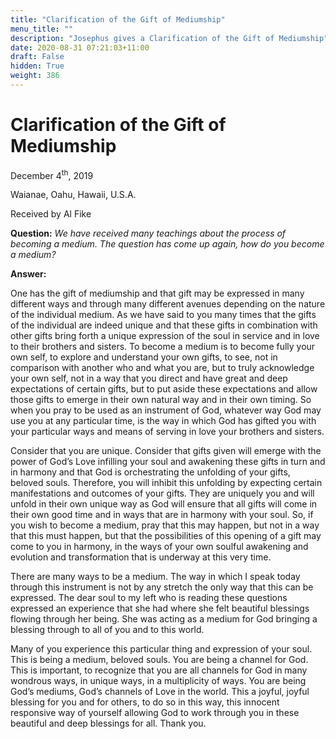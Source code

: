 ```yaml
---
title: "Clarification of the Gift of Mediumship"
menu_title: ""
description: "Josephus gives a Clarification of the Gift of Mediumship"
date: 2020-08-31 07:21:03+11:00
draft: False
hidden: True
weight: 386
---
```

# Clarification of the Gift of Mediumship

December 4<sup>th</sup>, 2019

Waianae, Oahu, Hawaii, U.S.A.

Received by Al Fike

**Question:** *We have received many teachings about the process of becoming a medium. The question has come up again, how do you become a medium?*

**Answer:**

One has the gift of mediumship and that gift may be expressed in many different ways and through many different avenues depending on the nature of the individual medium. As we have said to you many times that the gifts of the individual are indeed unique and that these gifts in combination with other gifts bring forth a unique expression of the soul in service and in love to their brothers and sisters. To become a medium is to become fully your own self, to explore and understand your own gifts, to see, not in comparison with another who and what you are, but to truly acknowledge your own self, not in a way that you direct and have great and deep expectations of certain gifts, but to put aside these expectations and allow those gifts to emerge in their own natural way and in their own timing. So when you pray to be used as an instrument of God, whatever way God may use you at any particular time, is the way in which God has gifted you with your particular ways and means of serving in love your brothers and sisters. 

Consider that you are unique. Consider that gifts given will emerge with the power of God’s Love infilling your soul and awakening these gifts in turn and in harmony and that God is orchestrating the unfolding of your gifts, beloved souls. Therefore, you will inhibit this unfolding by expecting certain manifestations and outcomes of your gifts. They are uniquely you and will unfold in their own unique way as God will ensure that all gifts will come in their own good time and in ways that are in harmony with your soul. So, if you wish to become a medium, pray that this may happen, but not in a way that this must happen, but that the possibilities of this opening of a gift may come to you in harmony, in the ways of your own soulful awakening and evolution and transformation that is underway at this very time. 

There are many ways to be a medium. The way in which I speak today through this instrument is not by any stretch the only way that this can be expressed. The dear soul to my left who is reading these questions expressed an experience that she had where she felt beautiful blessings flowing through her being. She was acting as a medium for God bringing a blessing through to all of you and to this world. 

Many of you experience this particular thing and expression of your soul. This is being a medium, beloved souls. You are being a channel for God. This is important, to recognize that you are all channels for God in many wondrous ways, in unique ways, in a multiplicity of ways. You are being God’s mediums, God’s channels of Love in the world. This a joyful, joyful blessing for you and for others, to do so in this way, this innocent responsive way of yourself allowing God to work through you in these beautiful and deep blessings for all. Thank you.